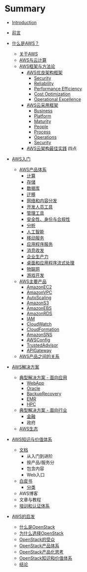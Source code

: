 # Summary

* [Introduction](README.md)
* [前言](前言.md)
* [什么是AWS？](about/AWS.md)
    * [关于AWS](about/aws/关于aws.md)
    * [AWS与云计算](about/awscloud/aws与云计算.md)
    * [AWS框架与方法论](about/awsmethod/aws框架和方法论.md)
        * [AWS优良架构框架](about/awsmethod/arch/aws优良架构框架.md)
            * [Security](about/awsmethod/arch/security.md)
            * [Reliability](about/awsmethod/arch/reliability.md)
            * [Performance Efficiency](about/awsmethod/arch/performance-efficiency.md)
            * [Cost Optimization](about/awsmethod/arch/costoptimization.md)
            * [Operational Excellence](about/awsmethod/arch/operational-excellence.md)
        * [AWS云采用框架](about/awsmethod/CAF/aws云采用框架.md)
            * [Business](about/awsmethod/CAF/business.md)
            * [Platform](about/awsmethod/CAF/platform.md)
            * [Maturity](about/awsmethod/CAF/maturity.md)
            * [People](about/awsmethod/CAF/people.md)
            * [Process](about/awsmethod/CAF/process.md)
            * [Operations](about/awsmethod/CAF/operation.md)
            * [Security](about/awsmethod/CAF/security.md)
        * [AWS云架构最佳实践](about/awsmethod/aws云架构最佳实践.md)
        四点
        
* [AWS入门](start/awsstart.md)
    * [AWS产品体系](start/productsys/aws产品体系.md)
        * [计算](start/productsys/计算.md)
        * [存储](start/productsys/存储.md)
        * [数据库](start/productsys/数据库.md)
        * [迁移](start/productsys/迁移.md)
        * [网络和内容分发](start/productsys/网络和内容分发.md)
        * [开发人员工具](start/productsys/开发人员工具.md)
        * [管理工具](start/productsys/管理工具.md)
        * [安全性、身份与合规性](start/productsys/安全性、身份与合规性.md)
        * [分析](start/productsys/分析.md)
        * [人工智能](start/productsys/人工智能.md)
        * [移动服务](start/productsys/移动服务.md)
        * [应用程序服务](start/productsys/应用程序服务.md)
        * [消息收发](start/productsys/消息收发.md)
        * [企业生产力](start/productsys/企业生产力.md)
        * [桌面和应用程序流式处理](start/productsys/桌面和应用程序流式处理.md)
        * [物联网](start/productsys/物联网.md)
        * [游戏开发](start/productsys/游戏开发.md)
    * [AWS主要产品](start/products/aws主要产品.md)
        * [AmazonEC2](start/products/amazonec2.md)
        * [AmazonVPC](start/products/amazonvpc.md)
        * [AutoScaling](start/products/autoscaling.md)
        * [AmazonS3](start/products/amazons3.md)
        * [AmazonEBS](start/products/amazonebs.md)
        * [AmazonRDS](start/products/amazonrds.md)
        * [IAM](start/products/iam.md)
        * [CloudWatch](start/products/cloudwatch.md)
        * [CloudFormation](start/products/cloudformation.md)
        * [AmazonSNS](start/products/amazonsns.md)
        * [AWSConfig](start/products/awsconfig.md)
        * [TrustedAdvisor](start/products/trustedadvisor.md)
        * [APIGateway](start/products/apigateway.md)
    * [AWS产品之间的关系](start/relation/aws产品间的关系.md)
* [AWS解决方案](solution/awssolution.md)
    * [典型解决方案 - 面向应用](solution/application/aws应用解决方案.md)
        * [WebApp](solution/application/webapp.md)
        * [Oracle](solution/application/oracle.md)
        * [BackupRecovery](solution/application/backuprecovery.md)
        * [EMR](solution/application/emr.md)
        * [HPC](solution/application/hpc.md)
    * [典型解决方案 - 面向行业](solution/industry/aws行业解决方案.md)
        * [金融](solution/industry/金融.md)
        * 政府
    * [AWS生态](solution/marketplace/aws生态.md)
* [AWS知识与价值体系](knowledge/aws知识与价值体系.md)
    * [文档](knowledge/docs/文档体系.md)
        * 从入门到进阶
        * 按产品\/服务分
        * 包含内容
        * Web入口
    * [白皮书](knowledge/whitepaper/白皮书.md)
        * [分类](knowledge/whitepaper/文档分类.md)
    * AWS博客
    * 文章与教程
    * [培训和认证体系](knowledge/training/培训和认证.md)
* [AWS的启发](aws的启发.md)
    * [什么是OpenStack](conclusion/openstack/openstack.md)
    * [为什么选择OpenStack](conclusion/whyos/whyopenstack.md)
    * [OpenStack的受众](conclusion/osuser/openstackuser.md)
    * [OpenStack产品体系](conclusion/osproduct/osproduct.md)
    * [OpenStack产品化思考](conclusion/osproduct2/osproduct2.md)
    * [OpenStack知识和价值体系](conclusion/osknowledge/osknowledge.md)
    * [结论](conclusion/conclusion.md)

